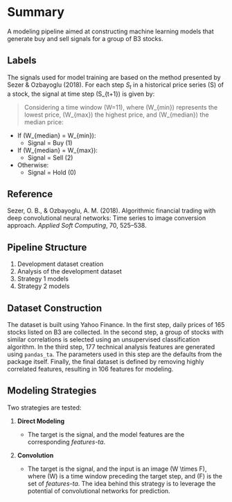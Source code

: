 # Summary

A modeling pipeline aimed at constructing machine learning models that generate buy and sell signals for a group of B3 stocks.

## Labels

The signals used for model training are based on the method presented by Sezer & Ozbayoglu (2018). For each step $S_{t}$ in a historical price series \(S\) of a stock, the signal at time step \(S_{t+1}\) is given by:

> Considering a time window \(W=11\), where \(W_{min}\) represents the lowest price, \(W_{max}\) the highest price, and \(W_{median}\) the median price:

- If \(W_{median} = W_{min}\):
  - Signal = Buy (1)
- If \(W_{median} = W_{max}\):
  - Signal = Sell (2)
- Otherwise:
  - Signal = Hold (0)

## Reference

Sezer, O. B., & Ozbayoglu, A. M. (2018). Algorithmic financial trading with deep convolutional neural networks: Time series to image conversion approach. *Applied Soft Computing*, 70, 525–538.

## Pipeline Structure

1. Development dataset creation
2. Analysis of the development dataset
3. Strategy 1 models
4. Strategy 2 models

## Dataset Construction

The dataset is built using Yahoo Finance. In the first step, daily prices of 165 stocks listed on B3 are collected. In the second step, a group of stocks with similar correlations is selected using an unsupervised classification algorithm. In the third step, 177 technical analysis features are generated using `pandas_ta`. The parameters used in this step are the defaults from the package itself. Finally, the final dataset is defined by removing highly correlated features, resulting in 106 features for modeling.

## Modeling Strategies

Two strategies are tested:

1. **Direct Modeling**
   - The target is the signal, and the model features are the corresponding *features-ta*.

2. **Convolution**
   - The target is the signal, and the input is an image \(W \times F\), where \(W\) is a time window preceding the target step, and \(F\) is the set of *features-ta*. The idea behind this strategy is to leverage the potential of convolutional networks for prediction.
